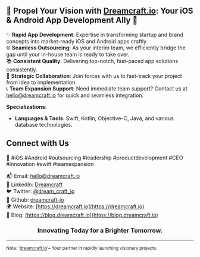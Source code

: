 <h2>🚀 Propel Your Vision with <a href="https://dreamcraft.io">Dreamcraft.io</a>: Your iOS & Android App Development Ally 🚀</h2>

✨ **Rapid App Development**: Expertise in transforming startup and brand concepts into market-ready iOS and Android apps craftly.  
🌐 **Seamless Outsourcing**: As your interim team, we efficiently bridge the gap until your in-house team is ready to take over.  
📚 **Consistent Quality**: Delivering top-notch, fast-paced app solutions consistently.  
🤝 **Strategic Collaboration**: Join forces with us to fast-track your project from idea to implementation.  
📞 **Team Expansion Support**: Need immediate team support? Contact us at <a href="mailto:hello@dreamcraft.io">hello@dreamcraft.io</a> for quick and seamless integration.

**Specializations**:  
- **Languages & Tools**: Swift, Kotlin, Objective-C, Java, and various database technologies.

## Connect with Us 

🚀 #iOS #Android #outsourcing #leadership #productdevelopment #CEO #innovation #swift #teamexpansion

📬 Email: [hello@dreamcraft.io](mailto:hello@dreamcraft.io)  
🔗 LinkedIn: [Dreamcraft](https://www.linkedin.com/company/dreamcraftio)  
🐦 Twitter: [@dream_craft_io](https://twitter.com/dream_craft_io)  
🔧 Github: [dreamcraft-io](https://github.com/dreamcraft-io)  
🌍 Website: [https://dreamcraft.io](https://dreamcraft.io)  
📝 Blog: [https://blog.dreamcraft.io](https://blog.dreamcraft.io)

<h3 align="center">Innovating Today for a Brighter Tomorrow.</h3>

---

<sub>Note: '<a href="https://dreamcraft.io">dreamcraft.io</a>'– Your partner in rapidly launching visionary projects.</sub>
